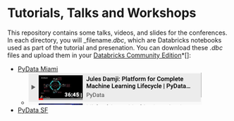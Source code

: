 # Tutorials, Talks and Workshops

This repository contains some talks, videos, and slides for the conferences. In each directory, you will
_filename._dbc_, which are Databricks notebooks used as part of the tutorial and presenation. You can
download these _.dbc_ files and upload them in your [Databricks Community Edition](https://databricks.com/try)*[]: 


* [PyData Miami](./pydata/pydata_miami)
  * [![MLflow Talk](./images/mlflow_pydata_miami.png)](https://youtu.be/w-x0fYFGmJY?list=PLGVZCDnMOq0qtkoXglrDC6pS8NvY94QQw)
* [PyData SF](./pydata/pydata_sf)

